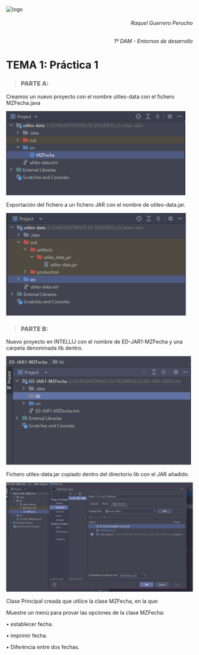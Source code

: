 
<img src=https://portal.edu.gva.es/iesmarcoszaragoza/wp-content/uploads/sites/256/2021/04/cabecera-k-fondocolores2-nologos-cdc.png alt="logo" width="800"/>

<h6 style="text-align: right"> <em> Raquel Guerrero Perucho </em> </h6> 
<h6 style="text-align: right"> <em> 1º DAM - Entornos de desarrollo </em> </h6> 

# TEMA 1: Práctica 1 
> ### PARTE A:

Creamos un nuevo proyecto con el nombre utiles-data con el fichero MZFecha.java 

<img src="Captura1.PNG">

Exportación del fichero a un fichero JAR con el nombre de utiles-data.jar.

<img src="Captura2.PNG">

> ### PARTE B:

Nuevo proyecto en INTELLIJ con el nombre de ED-JAR1-MZFecha y  una carpeta denominada lib dentro.

<img src="Captura3.PNG">

Fichero utiles-data.jar copiado dentro del directorio lib con el JAR añadido.

<img src="Captura4.PNG">

Clase Principal creada que utilice la clase MZFecha, en la que:

Muestre un menú para provar las opciones de la clase MZFecha:

• establecer fecha.

• imprimir fecha.

• Diferència entre dos fechas.


